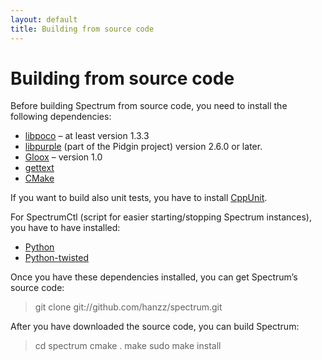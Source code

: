 ```yaml
---
layout: default
title: Building from source code
---
```


# Building from source code
  
Before building Spectrum from source code, you need to install the following dependencies:

* [libpoco](http://pocoproject.org/) – at least version 1.3.3
* [libpurple](http://developer.pidgin.im/wiki/WhatIsLibpurple) (part of the Pidgin project) version 2.6.0 or later.
* [Gloox](http://camaya.net/gloox/) – version 1.0
* [gettext](http://www.gnu.org/software/gettext/)
* [CMake](http://www.cmake.org/)

If you want to build also unit tests, you have to install [CppUnit](http://sourceforge.net/apps/mediawiki/cppunit/index.php?title=Main_Page).

For SpectrumCtl (script for easier starting/stopping Spectrum instances), you have to have installed:

* [Python](http://python.org/)
* [Python-twisted](http://twistedmatrix.com/trac/)

Once you have these dependencies installed, you can get Spectrum’s source code:

> git clone git://github.com/hanzz/spectrum.git

After you have downloaded the source code, you can build Spectrum:

> cd spectrum
> cmake .
> make
> sudo make install

